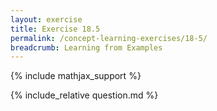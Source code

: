 ```yaml
---
layout: exercise
title: Exercise 18.5
permalink: /concept-learning-exercises/18-5/
breadcrumb: Learning from Examples
---
```


{% include mathjax_support %}

<div><i class="arrow-up" data-chapter="concept-learning-exercises" data-exercise="ex_5" data-rating="0"></i></div>
{% include_relative question.md %}
